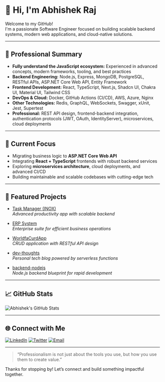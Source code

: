 # 👋 Hi, I'm Abhishek Raj

Welcome to my GitHub!  
I'm a passionate Software Engineer focused on building scalable backend systems, modern web applications, and cloud-native solutions.

---

## 💼 Professional Summary

- **Fully understand the JavaScript ecosystem:** Experienced in advanced concepts, modern frameworks, tooling, and best practices
- **Backend Engineering:** Node.js, Express, MongoDB, PostgreSQL, RESTful APIs, ASP.NET Core Web API, Entity Framework
- **Frontend Development:** React, TypeScript, Next.js, Shadcn UI, Chakra UI, Material UI, Tailwind CSS
- **DevOps & Cloud:** Docker, GitHub Actions (CI/CD), AWS, Azure, Nginx
- **Other Technologies:** Redis, GraphQL, WebSockets, Swagger, xUnit, Jest, Supertest
- **Professional:** REST API design, frontend-backend integration, authentication protocols (JWT, OAuth, IdentityServer), microservices, cloud deployments

---

## 🚀 Current Focus

- Migrating business logic to **ASP.NET Core Web API**
- Integrating **React + TypeScript** frontends with robust backend services
- Exploring **microservices architecture**, cloud deployments, and advanced CI/CD
- Building maintainable and scalable codebases with cutting-edge tech

---

## 🌟 Featured Projects

- [Task Manager (INOX)](https://github.com/abhishekrajverma/Task-manger-inox)  
  _Advanced productivity app with scalable backend_

- [ERP System](https://github.com/abhishekrajverma/ERP-System)  
  _Enterprise suite for efficient business operations_

- [WorldfaCurdApp](https://github.com/abhishekrajverma/WorldfaCurdApp)  
  _CRUD application with RESTful API design_

- [dev-thoughts](https://github.com/abhishekrajverma/dev-thoughts)  
  _Personal tech blog powered by serverless functions_

- [backend-nodejs](https://github.com/abhishekrajverma/backend-nodejs)  
  _Node.js backend blueprint for rapid development_

---

## 📈 GitHub Stats

![Abhishek's GitHub Stats](https://github-readme-stats.vercel.app/api?username=abhishekrajverma&show_icons=true&theme=react&hide_border=true)

---

## 🌐 Connect with Me

[![LinkedIn](https://img.shields.io/badge/-LinkedIn-blue?logo=linkedin&logoColor=white)](https://www.linkedin.com/in/abhishekrajverma)
[![Twitter](https://img.shields.io/badge/-Twitter-1da1f2?logo=twitter&logoColor=white)](https://twitter.com/abhishekrajv)
[![Email](https://img.shields.io/badge/-Email-d14836?logo=gmail&logoColor=white)](mailto:abhishekrajverma24@gmail.com)

---

> “Professionalism is not just about the tools you use, but how you use them to create value.”

Thanks for stopping by! Let’s connect and build something impactful together.
